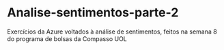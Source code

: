 # Analise-sentimentos-parte-2
Exercícios da Azure voltados à análise de sentimentos, feitos na semana 8 do programa de bolsas da Compasso UOL
